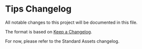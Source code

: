 # Tips Changelog
All notable changes to this project will be documented in this file.

The format is based on [Keep a Changelog](https://keepachangelog.com/en/1.0.0/).

For now, please refer to the Standard Assets changelog.
